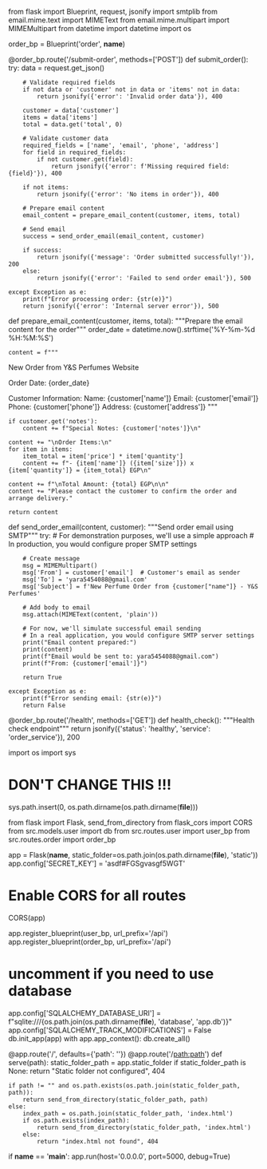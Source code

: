 from flask import Blueprint, request, jsonify
import smtplib
from email.mime.text import MIMEText
from email.mime.multipart import MIMEMultipart
from datetime import datetime
import os

order_bp = Blueprint('order', __name__)

@order_bp.route('/submit-order', methods=['POST'])
def submit_order():
    try:
        data = request.get_json()
        
        # Validate required fields
        if not data or 'customer' not in data or 'items' not in data:
            return jsonify({'error': 'Invalid order data'}), 400
        
        customer = data['customer']
        items = data['items']
        total = data.get('total', 0)
        
        # Validate customer data
        required_fields = ['name', 'email', 'phone', 'address']
        for field in required_fields:
            if not customer.get(field):
                return jsonify({'error': f'Missing required field: {field}'}), 400
        
        if not items:
            return jsonify({'error': 'No items in order'}), 400
        
        # Prepare email content
        email_content = prepare_email_content(customer, items, total)
        
        # Send email
        success = send_order_email(email_content, customer)
        
        if success:
            return jsonify({'message': 'Order submitted successfully!'}), 200
        else:
            return jsonify({'error': 'Failed to send order email'}), 500
            
    except Exception as e:
        print(f"Error processing order: {str(e)}")
        return jsonify({'error': 'Internal server error'}), 500

def prepare_email_content(customer, items, total):
    """Prepare the email content for the order"""
    order_date = datetime.now().strftime('%Y-%m-%d %H:%M:%S')
    
    content = f"""
New Order from Y&S Perfumes Website

Order Date: {order_date}

Customer Information:
Name: {customer['name']}
Email: {customer['email']}
Phone: {customer['phone']}
Address: {customer['address']}
"""
    
    if customer.get('notes'):
        content += f"Special Notes: {customer['notes']}\n"
    
    content += "\nOrder Items:\n"
    for item in items:
        item_total = item['price'] * item['quantity']
        content += f"- {item['name']} ({item['size']}) x {item['quantity']} = {item_total} EGP\n"
    
    content += f"\nTotal Amount: {total} EGP\n\n"
    content += "Please contact the customer to confirm the order and arrange delivery."
    
    return content

def send_order_email(content, customer):
    """Send order email using SMTP"""
    try:
        # For demonstration purposes, we'll use a simple approach
        # In production, you would configure proper SMTP settings
        
        # Create message
        msg = MIMEMultipart()
        msg['From'] = customer['email']  # Customer's email as sender
        msg['To'] = 'yara5454088@gmail.com'
        msg['Subject'] = f'New Perfume Order from {customer["name"]} - Y&S Perfumes'
        
        # Add body to email
        msg.attach(MIMEText(content, 'plain'))
        
        # For now, we'll simulate successful email sending
        # In a real application, you would configure SMTP server settings
        print("Email content prepared:")
        print(content)
        print(f"Email would be sent to: yara5454088@gmail.com")
        print(f"From: {customer['email']}")
        
        return True
        
    except Exception as e:
        print(f"Error sending email: {str(e)}")
        return False

@order_bp.route('/health', methods=['GET'])
def health_check():
    """Health check endpoint"""
    return jsonify({'status': 'healthy', 'service': 'order_service'}), 200


import os
import sys
# DON'T CHANGE THIS !!!
sys.path.insert(0, os.path.dirname(os.path.dirname(__file__)))

from flask import Flask, send_from_directory
from flask_cors import CORS
from src.models.user import db
from src.routes.user import user_bp
from src.routes.order import order_bp

app = Flask(__name__, static_folder=os.path.join(os.path.dirname(__file__), 'static'))
app.config['SECRET_KEY'] = 'asdf#FGSgvasgf$5$WGT'

# Enable CORS for all routes
CORS(app)

app.register_blueprint(user_bp, url_prefix='/api')
app.register_blueprint(order_bp, url_prefix='/api')

# uncomment if you need to use database
app.config['SQLALCHEMY_DATABASE_URI'] = f"sqlite:///{os.path.join(os.path.dirname(__file__), 'database', 'app.db')}"
app.config['SQLALCHEMY_TRACK_MODIFICATIONS'] = False
db.init_app(app)
with app.app_context():
    db.create_all()

@app.route('/', defaults={'path': ''})
@app.route('/<path:path>')
def serve(path):
    static_folder_path = app.static_folder
    if static_folder_path is None:
            return "Static folder not configured", 404

    if path != "" and os.path.exists(os.path.join(static_folder_path, path)):
        return send_from_directory(static_folder_path, path)
    else:
        index_path = os.path.join(static_folder_path, 'index.html')
        if os.path.exists(index_path):
            return send_from_directory(static_folder_path, 'index.html')
        else:
            return "index.html not found", 404


if __name__ == '__main__':
    app.run(host='0.0.0.0', port=5000, debug=True)
